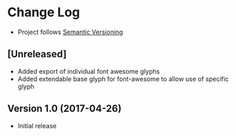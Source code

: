 # Change Log
- Project follows [Semantic Versioning](http://semver.org/)

## [Unreleased]
- Added export of individual font awesome glyphs
- Added extendable base glyph for font-awesome to allow use of specific glyph

## Version 1.0 (2017-04-26)
- Initial release





